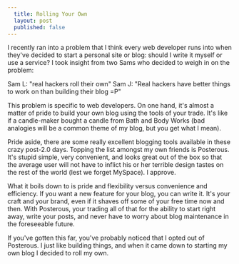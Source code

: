 ```yaml
---
  title: Rolling Your Own
  layout: post
  published: false
---
```


I recently ran into a problem that I think every web developer runs into when they've decided to start a personal site or blog: should I write it myself or use a service? I took insight from two Sams who decided to weigh in on the problem:

Sam L: "real hackers roll their own"
Sam J: "Real hackers have better things to work on than building their blog =P"

This problem is specific to web developers. On one hand, it's almost a matter of pride to build your own blog using the tools of your trade. It's like if a candle-maker bought a candle from Bath and Body Works (bad analogies will be a common theme of my blog, but you get what I mean).

Pride aside, there are some really excellent blogging tools available in these crazy post-2.0 days. Topping the list amongst my own friends is Posterous. It's stupid simple, very convenient, and looks great out of the box so that the average user will not have to inflict his or her terrible design tastes on the rest of the world (lest we forget MySpace). I approve.

What it boils down to is pride and flexibility versus convenience and efficiency. If you want a new feature for your blog, you can write it. It's your craft and your brand, even if it shaves off some of your free time now and then. With Posterous, your trading all of that for the ability to start right away, write your posts, and never have to worry about blog maintenance in the foreseeable future. 

If you've gotten this far, you've probably noticed that I opted out of Posterous. I just like building things, and when it came down to starting my own blog I decided to roll my own. 
